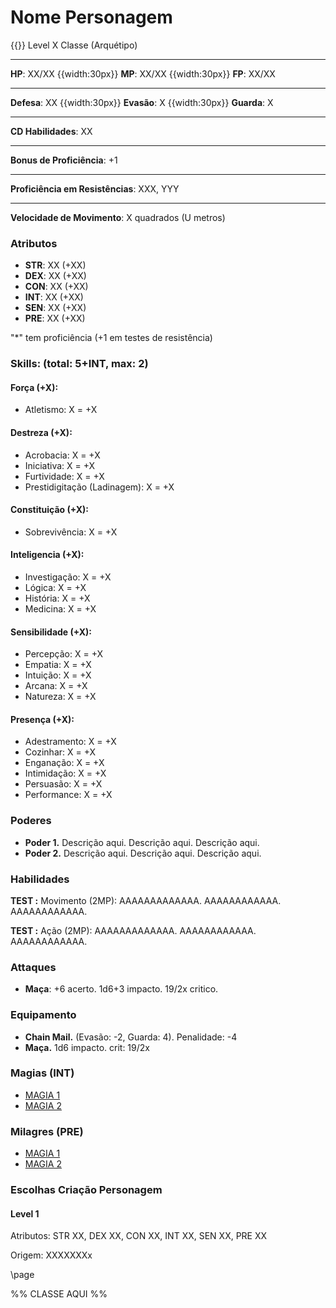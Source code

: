 # Nome Personagem
{{}}
Level X Classe (Arquétipo)
___
**HP**: XX/XX
{{width:30px}}
**MP**: XX/XX
{{width:30px}}
**FP**: XX/XX
___
**Defesa**: XX
{{width:30px}}
**Evasão**: X
{{width:30px}}
**Guarda**: X
___
**CD Habilidades**: XX
___
**Bonus de Proficiência**: +1
___
**Proficiência em Resistências**: XXX, YYY
___
**Velocidade de Movimento**: X quadrados (U metros)

### Atributos
- **STR**: XX (+XX)
- **DEX**: XX (+XX)
- **CON**: XX (+XX)
- **INT**: XX (+XX)
- **SEN**: XX (+XX)
- **PRE**: XX (+XX)

"\*" tem proficiência (+1 em testes de resistência)

### Skills: (total: 5+INT, max: 2)
#### Força (+X):
- Atletismo: X = +X

#### Destreza (+X):
- Acrobacia: X = +X
- Iniciativa: X = +X
- Furtividade: X = +X
- Prestidigitação (Ladinagem): X = +X

#### Constituição (+X):
- Sobrevivência: X = +X

#### Inteligencia (+X):
- Investigação: X = +X
- Lógica: X = +X
- História: X = +X
- Medicina: X = +X

#### Sensibilidade (+X):
- Percepção: X = +X
- Empatia: X = +X
- Intuição: X = +X
- Arcana: X = +X
- Natureza: X = +X

#### Presença (+X):
- Adestramento: X = +X
- Cozinhar: X = +X
- Enganação: X = +X
- Intimidação: X = +X
- Persuasão: X = +X
- Performance: X = +X

### Poderes
- **Poder 1.** Descrição aqui. Descrição aqui. Descrição aqui.
- **Poder 2.** Descrição aqui. Descrição aqui. Descrição aqui.

### Habilidades

**TEST :** Movimento (2MP): AAAAAAAAAAAAA. AAAAAAAAAAAA. AAAAAAAAAAAA.

**TEST :** Ação (2MP): AAAAAAAAAAAAA. AAAAAAAAAAAA. AAAAAAAAAAAA.

### Attaques
- **Maça**: +6 acerto. 1d6+3 impacto. 19/2x critico.

### Equipamento
- **Chain Mail.** (Evasão: -2, Guarda: 4). Penalidade: -4
- **Maça.** 1d6 impacto. crit: 19/2x

### Magias (INT)
- [MAGIA 1](#p14)
- [MAGIA 2](#p8)

### Milagres (PRE)
- [MAGIA 1](#p14)
- [MAGIA 2](#p8)

### Escolhas Criação Personagem
#### Level 1
Atributos: STR XX, DEX XX, CON XX, INT XX, SEN XX, PRE XX

Origem: XXXXXXXx

\page

%% CLASSE AQUI %%
